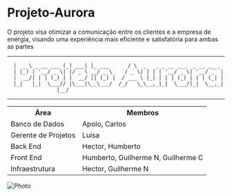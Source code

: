 # Projeto-Aurora
O projeto visa otimizar a comunicação entre os clientes e a empresa de energia, visando uma experiência mais eficiente e satisfatória para ambas as partes

  ____            _      _             _
      |  _ \ _ __ ___ (_) ___| |_ ___      / \  _   _ _ __ ___  _ __ __ _
      | |_) | '__/ _ \| |/ _ \ __/ _ \    / _ \| | | | '__/ _ \| '__/ _` |
      |  __/| | | (_) | |  __/ || (_) |  / ___ \ |_| | | | (_) | | | (_| |
      |_|   |_|  \___// |\___|\__\___/  /_/   \_\__,_|_|  \___/|_|  \__,_|
                    |__/

<hr>
<div style="text-align: center;">
    <table>
        <tr>
            <th>Área</th>
            <th>Membros</th>
        </tr>
        <tr>
            <td>Banco de Dados</td>
            <td>Apolo, Carlos</td>
        </tr>
        <tr>
            <td>Gerente de Projetos</td>
            <td>Luísa</td>
        </tr>
        <tr>
            <td>Back End</td>
            <td>Hector, Humberto</td>
        </tr>
        <tr>
            <td>Front End</td>
            <td>Humberto, Guilherme N, Guilherme C</td>
        </tr>
        <tr>
            <td>Infraestrutura</td>
            <td>Hector, Guilherme N</td>
        </tr>
    </table>
</div>

<img src="" alt="Photo">
